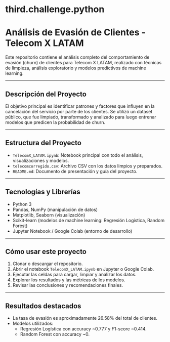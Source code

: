 # third.challenge.python

# Análisis de Evasión de Clientes - Telecom X LATAM

Este repositorio contiene el análisis completo del comportamiento de evasión (churn) de clientes para Telecom X LATAM, realizado con técnicas de limpieza, análisis exploratorio y modelos predictivos de machine learning.

---

## Descripción del Proyecto

El objetivo principal es identificar patrones y factores que influyen en la cancelación del servicio por parte de los clientes. Se utilizó un dataset público, que fue limpiado, transformado y analizado para luego entrenar modelos que predicen la probabilidad de churn.

---

## Estructura del Proyecto

- `TelecomX_LATAM.ipynb`: Notebook principal con todo el análisis, visualizaciones y modelos.
- `telecomcorregido.csv`: Archivo CSV con los datos limpios y preparados.
- `README.md`: Documento de presentación y guía del proyecto.

---

## Tecnologías y Librerías

- Python 3
- Pandas, NumPy (manipulación de datos)
- Matplotlib, Seaborn (visualización)
- Scikit-learn (modelos de machine learning: Regresión Logística, Random Forest)
- Jupyter Notebook / Google Colab (entorno de desarrollo)

---

## Cómo usar este proyecto

1. Clonar o descargar el repositorio.
2. Abrir el notebook `TelecomX_LATAM.ipynb` en Jupyter o Google Colab.
3. Ejecutar las celdas para cargar, limpiar y analizar los datos.
4. Explorar los resultados y las métricas de los modelos.
5. Revisar las conclusiones y recomendaciones finales.

---

## Resultados destacados

- La tasa de evasión es aproximadamente 26.58% del total de clientes.
- Modelos utilizados:
  - Regresión Logística con accuracy ~0.777 y F1-score ~0.414.
  - Random Forest con accuracy ~0.

